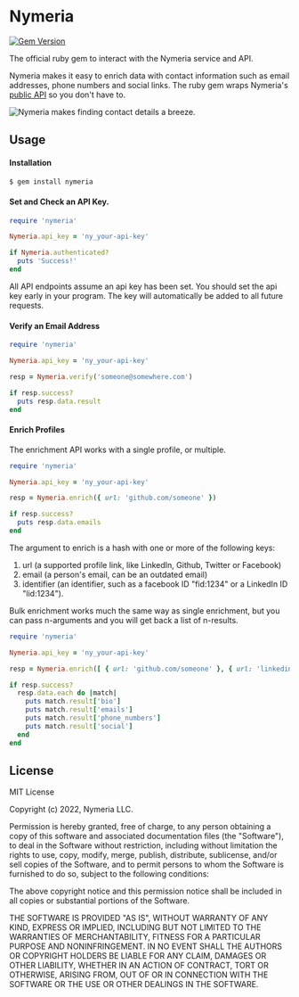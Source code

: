 # Nymeria

[![Gem Version](https://badge.fury.io/rb/nymeria.svg)](https://badge.fury.io/rb/nymeria)

The official ruby gem to interact with the Nymeria service and API.

Nymeria makes it easy to enrich data with contact information such as email
addresses, phone numbers and social links. The ruby gem wraps Nymeria's [public
API](https://www.nymeria.io/developers) so you don't have to.

![Nymeria makes finding contact details a breeze.](https://www.nymeria.io/assets/images/marquee.png)

## Usage

#### Installation

```bash
$ gem install nymeria
```

#### Set and Check an API Key.

```ruby
require 'nymeria'

Nymeria.api_key = 'ny_your-api-key'

if Nymeria.authenticated?
  puts 'Success!'
end
```

All API endpoints assume an api key has been set. You should set the api key
early in your program. The key will automatically be added to all future
requests.

#### Verify an Email Address

```ruby
require 'nymeria'

Nymeria.api_key = 'ny_your-api-key'

resp = Nymeria.verify('someone@somewhere.com')

if resp.success?
  puts resp.data.result
end
```

#### Enrich Profiles

The enrichment API works with a single profile, or multiple.

```ruby
require 'nymeria'

Nymeria.api_key = 'ny_your-api-key'

resp = Nymeria.enrich({ url: 'github.com/someone' })

if resp.success?
  puts resp.data.emails
end
```

The argument to enrich is a hash with one or more of the following keys:

1. url (a supported profile link, like LinkedIn, Github, Twitter or Facebook)
2. email (a person's email, can be an outdated email)
3. identifier (an identifier, such as a facebook ID "fid:1234" or a LinkedIn ID
   "lid:1234").

Bulk enrichment works much the same way as single enrichment, but you can pass
n-arguments and you will get back a list of n-results.

```ruby
require 'nymeria'

Nymeria.api_key = 'ny_your-api-key'

resp = Nymeria.enrich([ { url: 'github.com/someone' }, { url: 'linkedin.com/in/someoneelse' } ])

if resp.success?
  resp.data.each do |match|
    puts match.result['bio']
    puts match.result['emails']
    puts match.result['phone_numbers']
    puts match.result['social']
  end
end
```

## License

MIT License

Copyright (c) 2022, Nymeria LLC.

Permission is hereby granted, free of charge, to any person obtaining a copy
of this software and associated documentation files (the "Software"), to deal
in the Software without restriction, including without limitation the rights
to use, copy, modify, merge, publish, distribute, sublicense, and/or sell
copies of the Software, and to permit persons to whom the Software is
furnished to do so, subject to the following conditions:

The above copyright notice and this permission notice shall be included in all
copies or substantial portions of the Software.

THE SOFTWARE IS PROVIDED "AS IS", WITHOUT WARRANTY OF ANY KIND, EXPRESS OR
IMPLIED, INCLUDING BUT NOT LIMITED TO THE WARRANTIES OF MERCHANTABILITY,
FITNESS FOR A PARTICULAR PURPOSE AND NONINFRINGEMENT. IN NO EVENT SHALL THE
AUTHORS OR COPYRIGHT HOLDERS BE LIABLE FOR ANY CLAIM, DAMAGES OR OTHER
LIABILITY, WHETHER IN AN ACTION OF CONTRACT, TORT OR OTHERWISE, ARISING FROM,
OUT OF OR IN CONNECTION WITH THE SOFTWARE OR THE USE OR OTHER DEALINGS IN THE
SOFTWARE.
